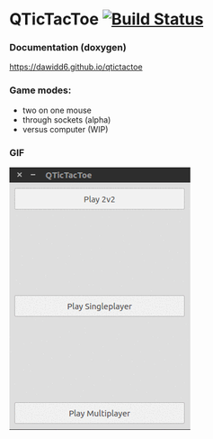 # QTicTacToe [![Build Status](https://travis-ci.org/dawidd6/qtictactoe.svg?branch=master)](https://travis-ci.org/dawidd6/qtictactoe)

### Documentation (doxygen)
https://dawidd6.github.io/qtictactoe

### Game modes:
- two on one mouse
- through sockets (alpha)
- versus computer (WIP)

### GIF
![](data/Peek.gif)
